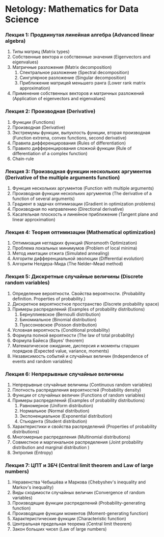# Netology: Mathematics for Data Science

### Лекция 1: Продвинутая линейная алгебра (Advanced linear algebra)
1. Типы матриц (Matrix types)
1. Собственные вектора и собственные значения (Eigenvectors and eigenvalues)
1. Матричные разложения (Matrix decomposition)
   1. Спектральное разложение (Spectral decomposition)
   1. Сингулярное разложение (Singular decomposition)
   1. Приближение матрицей меньшего ранга (Lower rank matrix approximation)
1. Применение собственных векторов и матричных разложений (Application of eigenvectors and eigenvalues)

### Лекция 2: Производная (Derivative)

1. Функции (Functions)
1. Производная (Derivative)
1. Экстремумы функции, выпуклость функции, вторая производная (Function extrema, convex functions, second derivative)
1. Правила дифференцирования (Rules of differentiation)
1. Правило дифференцирования сложной функции (Rule of differentiation of a complex function)
1. Chain-rule

### Лекция 3: Производная функции нескольких аргументов (Derivative of the multiple arguments function)

1. Функция нескольких аргументов (Function with multiple arguments)
1. Производная функции нескольких аргументов (The derivative of a function of several arguments)
1. Градиент в задачах оптимизации (Gradient in optimization problems)
1. Производная по направлению (Directional derivative)
1. Касательная плоскость и линейное приближение (Tangent plane and linear approximation)

### Лекция 4: Теория оптимизации (Mathematical optimization)

1. Оптимизация негладких функций (Nonsmooth Optimization)
1. Проблема локальных минимумов (Problem of local minima)
1. Метод имитации отжига (Simulated annealing)
1. Алгоритм дифференциальной эволюции (Differential evolution)
1. Алгоритм Нелдера-Мида (The Nelder–Mead method)

### Лекция 5: Дискретные случайные величины (Discrete random variables)

1. Определение вероятности. Свойства вероятности. (Probability definition. Properties of probability.)
1. Дискретное вероятностное пространство (Discrete probability space)
1. Примеры распределений (Examples of probability distributions)
   1. Бернуллиевское (Bernoulli distribution)
   1. Биномиальное (Binomial distribution)
   1. Пуассоновское (Poisson distribution)
1. Условная вероятность (Conditional probability)
1. Формула полной вероятности (The law of total probability)
1. Формула Байеса (Bayes' theorem)
1. Математическое ожидание, дисперсия и моменты старших порядков (Expected value, variance, moments)
1. Независимость событий и случайных величин (Independence of events and random variables)


### Лекция 6: Непрерывные случайные величины

1. Непрерывные случайные величины (Continuous random variables)
1. Плотность распределения вероятностей (Probability density)
1. Функции от случайных величин (Functions of random variables)
1. Примеры распределений (Examples of probability distributions)
   1. Равномерное (Uniform distribution)
   1. Нормальное (Normal distribution)
   1. Экспоненциальное (Exponential distribution)
   1. Стьюдента (Student distribution)
1. Характеристики и свойства распределений (Properties of probability distributions)
1. Многомерные распределения (Multinomial distributions)
1. Совместное и маргинальное распределения (Joint probability distribution and marginal distribution
)
1. Энтропия (Entropy)

### Лекция 7: ЦПТ и ЗБЧ (Central limit theorem and Law of large numbers)

1. Неравенства Чебышёва и Маркова (Chebyshev's inequality and Markov's inequality)
1. Виды сходимости случайных величин (Convergence of random variables)
1. Производящие функции распределений (Probability-generating function)
1. Производящие функции моментов (Moment-generating function)
1. Характеристические функции (Characteristic function)
1. Центральная предельная теорема (Central limit theorem)
1. Закон больших чисел (Law of large numbers)
